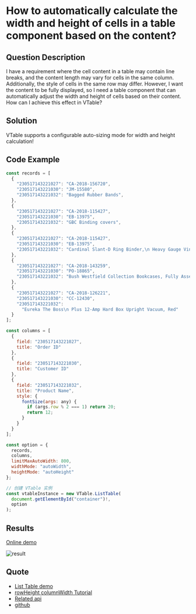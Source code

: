 # How to automatically calculate the width and height of cells in a table component based on the content?

## Question Description

I have a requirement where the cell content in a table may contain line breaks, and the content length may vary for cells in the same column. Additionally, the style of cells in the same row may differ. However, I want the content to be fully displayed, so I need a table component that can automatically adjust the width and height of cells based on their content. How can I achieve this effect in VTable?

## Solution

VTable supports a configurable auto-sizing mode for width and height calculation!

## Code Example

```javascript
const records = [
  {
    "230517143221027": "CA-2018-156720",
    "230517143221030": "JM-15580",
    "230517143221032": "Bagged Rubber Bands",
  },
  {
    "230517143221027": "CA-2018-115427",
    "230517143221030": "EB-13975",
    "230517143221032": "GBC Binding covers",
  },
  {
    "230517143221027": "CA-2018-115427",
    "230517143221030": "EB-13975",
    "230517143221032": "Cardinal Slant-D Ring Binder,\n Heavy Gauge Vinyl",
  },
  {
    "230517143221027": "CA-2018-143259",
    "230517143221030": "PO-18865",
    "230517143221032": "Bush Westfield Collection Bookcases, Fully Assembled",
  },
  {
    "230517143221027": "CA-2018-126221",
    "230517143221030": "CC-12430",
    "230517143221032":
      "Eureka The Boss\n Plus 12-Amp Hard Box Upright Vacuum, Red"
  }
];

const columns = [
  {
    field: "230517143221027",
    title: "Order ID"
  },
  {
    field: "230517143221030",
    title: "Customer ID"
  },
  {
    field: "230517143221032",
    title: "Product Name",
    style: {
      fontSize(args: any) {
        if (args.row % 2 === 1) return 20;
        return 12;
      }
    }
  }
];

const option = {
  records,
  columns,
  limitMaxAutoWidth: 800,
  widthMode: "autoWidth",
  heightMode: "autoHeight"
};

// 创建 VTable 实例
const vtableInstance = new VTable.ListTable(
  document.getElementById("container")!,
  option
);
```

## Results

[Online demo](https://codesandbox.io/s/vtable-widthmode-heightmode-56m24x)

![result](/vtable/faq/3-0.png)

## Quote

- [List Table demo](https://visactor.io/vtable/demo/table-type/list-table)
- [rowHeight columnWidth Tutorial](https://visactor.io/vtable/guide/basic_function/row_height_column_width)
- [Related api](<https://visactor.io/vtable/option/ListTable#widthMode('standard'%20%7C%20'adaptive'%20%7C%20'autoWidth')%20=%20'standard'>)
- [github](https://github.com/VisActor/VTable)
